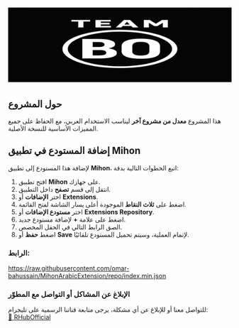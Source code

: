 # ![شعار المشروع](https://raw.githubusercontent.com/omar-bahussain/MihonArabicExtension/refs/heads/main/TEAM%20BO%20logo.png)

## حول المشروع
هذا المشروع **معدل من مشروع آخر** ليناسب الاستخدام العربي، مع الحفاظ على جميع المميزات الأساسية للنسخة الأصلية.

## إضافة المستودع في تطبيق Mihon
لإضافة هذا المستودع إلى تطبيق **Mihon**، اتبع الخطوات التالية بدقة:

1. افتح تطبيق **Mihon** على جهازك.
2. انتقل إلى قسم **تصفح** داخل التطبيق.
3. اختر **الإضافات** أو **Extensions**.
4. اضغط على **ثلاث النقاط** الموجودة أعلى يسار الشاشة لفتح القائمة.
5. اختر **مستودع الإضافات** أو **Extensions Repository**.
6. اضغط على علامة **+** لإضافة مستودع جديد.
7. الصق الرابط التالي في الحقل المخصص.
8. اضغط **حفظ** أو **Save** لإتمام العملية، وسيتم تحميل المستودع تلقائيًا.
### الرابط:
https://raw.githubusercontent.com/omar-bahussain/MihonArabicExtension/repo/index.min.json
### الإبلاغ عن المشاكل أو التواصل مع المطوّر  

للتواصل معنا أو للإبلاغ عن أي مشكلة، يرجى متابعة قناتنا الرسمية على تليجرام:  
[🔗 RHubOfficial](https://t.me/RHubOfficial)
